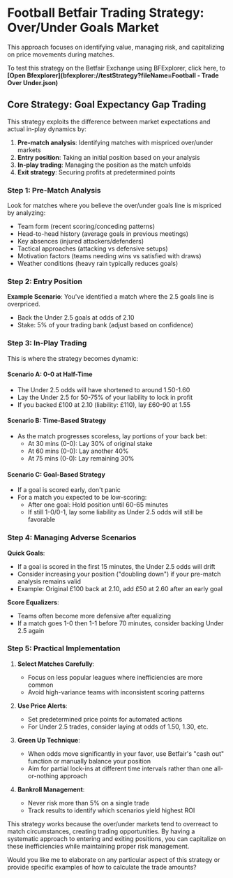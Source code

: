 # Football Betfair Trading Strategy: Over/Under Goals Market

This approach focuses on identifying value, managing risk, and capitalizing on price movements during matches.

To test this strategy on the Betfair Exchange using BFExplorer, click here, to **[Open Bfexplorer](bfexplorer://testStrategy?fileName=Football - Trade Over Under.json)**

## Core Strategy: Goal Expectancy Gap Trading

This strategy exploits the difference between market expectations and actual in-play dynamics by:

1. **Pre-match analysis**: Identifying matches with mispriced over/under markets
2. **Entry position**: Taking an initial position based on your analysis
3. **In-play trading**: Managing the position as the match unfolds
4. **Exit strategy**: Securing profits at predetermined points

### Step 1: Pre-Match Analysis

Look for matches where you believe the over/under goals line is mispriced by analyzing:

- Team form (recent scoring/conceding patterns)
- Head-to-head history (average goals in previous meetings)
- Key absences (injured attackers/defenders)
- Tactical approaches (attacking vs defensive setups)
- Motivation factors (teams needing wins vs satisfied with draws)
- Weather conditions (heavy rain typically reduces goals)

### Step 2: Entry Position

**Example Scenario**: You've identified a match where the 2.5 goals line is overpriced.

- Back the Under 2.5 goals at odds of 2.10
- Stake: 5% of your trading bank (adjust based on confidence)

### Step 3: In-Play Trading

This is where the strategy becomes dynamic:

#### Scenario A: 0-0 at Half-Time
- The Under 2.5 odds will have shortened to around 1.50-1.60
- Lay the Under 2.5 for 50-75% of your liability to lock in profit
- If you backed £100 at 2.10 (liability: £110), lay £60-90 at 1.55

#### Scenario B: Time-Based Strategy
- As the match progresses scoreless, lay portions of your back bet:
  - At 30 mins (0-0): Lay 30% of original stake
  - At 60 mins (0-0): Lay another 40%
  - At 75 mins (0-0): Lay remaining 30%

#### Scenario C: Goal-Based Strategy
- If a goal is scored early, don't panic
- For a match you expected to be low-scoring:
  - After one goal: Hold position until 60-65 minutes
  - If still 1-0/0-1, lay some liability as Under 2.5 odds will still be favorable

### Step 4: Managing Adverse Scenarios

**Quick Goals**:
- If a goal is scored in the first 15 minutes, the Under 2.5 odds will drift
- Consider increasing your position ("doubling down") if your pre-match analysis remains valid
- Example: Original £100 back at 2.10, add £50 at 2.60 after an early goal

**Score Equalizers**:
- Teams often become more defensive after equalizing
- If a match goes 1-0 then 1-1 before 70 minutes, consider backing Under 2.5 again

### Step 5: Practical Implementation

1. **Select Matches Carefully**:
   - Focus on less popular leagues where inefficiencies are more common
   - Avoid high-variance teams with inconsistent scoring patterns

2. **Use Price Alerts**:
   - Set predetermined price points for automated actions
   - For Under 2.5 trades, consider laying at odds of 1.50, 1.30, etc.

3. **Green Up Technique**:
   - When odds move significantly in your favor, use Betfair's "cash out" function or manually balance your position
   - Aim for partial lock-ins at different time intervals rather than one all-or-nothing approach

4. **Bankroll Management**:
   - Never risk more than 5% on a single trade
   - Track results to identify which scenarios yield highest ROI

This strategy works because the over/under markets tend to overreact to match circumstances, creating trading opportunities. By having a systematic approach to entering and exiting positions, you can capitalize on these inefficiencies while maintaining proper risk management.

Would you like me to elaborate on any particular aspect of this strategy or provide specific examples of how to calculate the trade amounts?